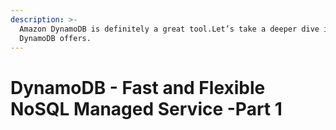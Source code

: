 ```yaml
---
description: >-
  Amazon DynamoDB is definitely a great tool.Let’s take a deeper dive into what
  DynamoDB offers.
---
```


# DynamoDB - Fast and Flexible NoSQL Managed Service  -Part 1

